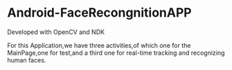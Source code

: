Android-FaceRecongnitionAPP
===========================

Developed with OpenCV and NDK

For this Application,we have three activities,of which one for the MainPage,one for test,and a third one for real-time tracking and recognizing human faces.

